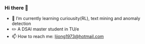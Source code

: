 ### Hi there 👋

<!--
**Ljiong/Ljiong** is a ✨ _special_ ✨ repository because its `README.md` (this file) appears on your GitHub profile.

Here are some ideas to get you started:

- 🔭 I’m currently working on ...
- 🌱 I’m currently learning ...
- 👯 I’m looking to collaborate on ...
- 🤔 I’m looking for help with ...
- 💬 Ask me about ...
- 📫 How to reach me: ...
- 😄 Pronouns: ...
- ⚡ Fun fact: ...
-->

- 🌱 I’m currently learning curiousity(RL), text mining and anomaly detection
- ✏️ A DSAI master student in TU/e
- 📫 How to reach me: ljiong1973@hotmail.com
